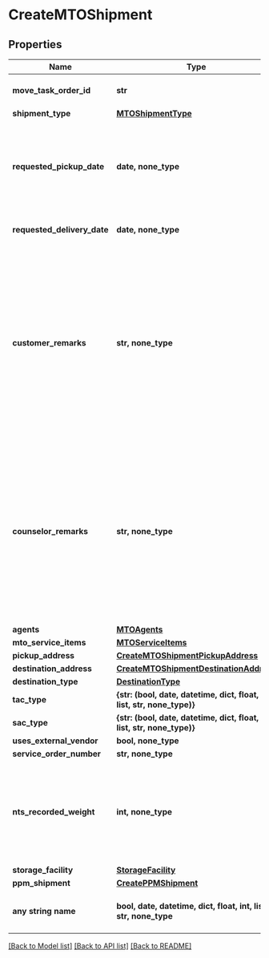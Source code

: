 # CreateMTOShipment


## Properties
Name | Type | Description | Notes
------------ | ------------- | ------------- | -------------
**move_task_order_id** | **str** | The ID of the move this new shipment is for. | 
**shipment_type** | [**MTOShipmentType**](MTOShipmentType.md) |  | 
**requested_pickup_date** | **date, none_type** | The customer&#39;s preferred pickup date. Other dates, such as required delivery date and (outside MilMove) the pack date, are derived from this date.  | [optional] 
**requested_delivery_date** | **date, none_type** | The customer&#39;s preferred delivery date.  | [optional] 
**customer_remarks** | **str, none_type** | The customer can use the customer remarks field to inform the services counselor and the movers about any special circumstances for this shipment. Typical examples:   * bulky or fragile items,   * weapons,   * access info for their address. Customer enters this information during onboarding. Optional field.  | [optional] 
**counselor_remarks** | **str, none_type** | The counselor can use the counselor remarks field to inform the movers about any special circumstances for this shipment. Typical examples:   * bulky or fragile items,   * weapons,   * access info for their address. Counselors enters this information when creating or editing an MTO Shipment. Optional field.  | [optional] 
**agents** | [**MTOAgents**](MTOAgents.md) |  | [optional] 
**mto_service_items** | [**MTOServiceItems**](MTOServiceItems.md) |  | [optional] 
**pickup_address** | [**CreateMTOShipmentPickupAddress**](CreateMTOShipmentPickupAddress.md) |  | [optional] 
**destination_address** | [**CreateMTOShipmentDestinationAddress**](CreateMTOShipmentDestinationAddress.md) |  | [optional] 
**destination_type** | [**DestinationType**](DestinationType.md) |  | [optional] 
**tac_type** | **{str: (bool, date, datetime, dict, float, int, list, str, none_type)}** |  | [optional] 
**sac_type** | **{str: (bool, date, datetime, dict, float, int, list, str, none_type)}** |  | [optional] 
**uses_external_vendor** | **bool, none_type** |  | [optional] 
**service_order_number** | **str, none_type** |  | [optional] 
**nts_recorded_weight** | **int, none_type** | The previously recorded weight for the NTS Shipment. Used for NTS Release to know what the previous primeActualWeight or billable weight was. | [optional] 
**storage_facility** | [**StorageFacility**](StorageFacility.md) |  | [optional] 
**ppm_shipment** | [**CreatePPMShipment**](CreatePPMShipment.md) |  | [optional] 
**any string name** | **bool, date, datetime, dict, float, int, list, str, none_type** | any string name can be used but the value must be the correct type | [optional]

[[Back to Model list]](../README.md#documentation-for-models) [[Back to API list]](../README.md#documentation-for-api-endpoints) [[Back to README]](../README.md)


